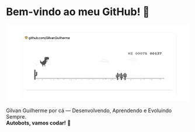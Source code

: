 # Bem-vindo ao meu GitHub! 🦖

![Fanhossauro Dando O gás](Fanhossauro.GIF)

Gilvan Guilherme por cá — Desenvolvendo, Aprendendo e Evoluindo Sempre.  
**Autobots, vamos codar!** 🚀

